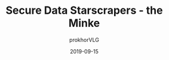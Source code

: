 ---
# Collection page (Exhibition)
title: "Secure Data Starscrapers - the Minke"
excerpt: "The interstellar economy runs on information. Nothing, not even exotic matter ripped straight from black holes, is as precious as a corporation’s data."
layout: blank_page
author: "prokhorVLG"

# isSearchable: Will this page show up in searches?
isSearchable: true
# isCollectionExhibit: Is this page a collection exhibition?
isCollectionExhibit: true
# exhibitType: Dictates the post type - including layout and style of presentation.
# All exhibit types can be found in the README.md file in this folder.
exhibitType: visual
# date: Used in search and shows up in collection list
date: 2019-09-15
# searchText: Adds invisible text to search
searchText: ""
# searchExcerpt: Shows up as description in collection list
searchExcerpt: "<p>The interstellar economy runs on information. Nothing, not even exotic matter ripped straight from black holes, is as precious as a corporation’s data.</p>

<p>Metavaski Applied Technologies is just one of numerous similar organizations and corporations that can be found among the stars. Their mission statement: the secure transport and delivery of information to and from research labs and manufactories.</p>

<p>The Minke, a gargantuan travelling...</p>"
tags: ["technology", "spacecraft", "starscrapers", "unturned-stones"]
# eyebrow: Shows up above image in collection list
eyebrow: "the lifeblood of the economy"
backgroundImage: "/assets/images/collection/backgrounds/minke.png"

page_highlight: "#496be7"
image: "/assets/images/codex/technology/spacecraft/minke_full.png"

page_features: [

              ]
---